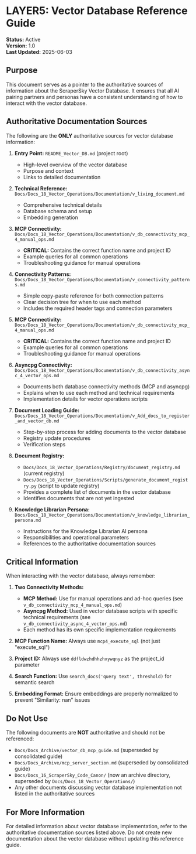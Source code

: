 # LAYER5: Vector Database Reference Guide

**Status:** Active  
**Version:** 1.0  
**Last Updated:** 2025-06-03  

## Purpose

This document serves as a pointer to the authoritative sources of information about the ScraperSky Vector Database. It ensures that all AI pairing partners and personas have a consistent understanding of how to interact with the vector database.

## Authoritative Documentation Sources

The following are the **ONLY** authoritative sources for vector database information:

1. **Entry Point:** `README_Vector_DB.md` (project root)
   - High-level overview of the vector database
   - Purpose and context
   - Links to detailed documentation

2. **Technical Reference:** `Docs/Docs_18_Vector_Operations/Documentation/v_living_document.md`
   - Comprehensive technical details
   - Database schema and setup
   - Embedding generation

3. **MCP Connectivity:** `Docs/Docs_18_Vector_Operations/Documentation/v_db_connectivity_mcp_4_manual_ops.md`
   - **CRITICAL:** Contains the correct function name and project ID
   - Example queries for all common operations
   - Troubleshooting guidance for manual operations

4. **Connectivity Patterns:** `Docs/Docs_18_Vector_Operations/Documentation/v_connectivity_patterns.md`
   - Simple copy-paste reference for both connection patterns
   - Clear decision tree for when to use each method
   - Includes the required header tags and connection parameters

5. **MCP Connectivity:** `Docs/Docs_18_Vector_Operations/Documentation/v_db_connectivity_mcp_4_manual_ops.md`
   - **CRITICAL:** Contains the correct function name and project ID
   - Example queries for all common operations
   - Troubleshooting guidance for manual operations

6. **Asyncpg Connectivity:** `Docs/Docs_18_Vector_Operations/Documentation/v_db_connectivity_async_4_vector_ops.md`
   - Documents both database connectivity methods (MCP and asyncpg)
   - Explains when to use each method and technical requirements
   - Implementation details for vector operations scripts

7. **Document Loading Guide:** `Docs/Docs_18_Vector_Operations/Documentation/v_Add_docs_to_register_and_vector_db.md`
   - Step-by-step process for adding documents to the vector database
   - Registry update procedures
   - Verification steps

6. **Document Registry:** 
   - `Docs/Docs_18_Vector_Operations/Registry/document_registry.md` (current registry)
   - `Docs/Docs_18_Vector_Operations/Scripts/generate_document_registry.py` (script to update registry)
   - Provides a complete list of documents in the vector database
   - Identifies documents that are not yet ingested

7. **Knowledge Librarian Persona:** `Docs/Docs_18_Vector_Operations/Documentation/v_knowledge_librarian_persona.md`
   - Instructions for the Knowledge Librarian AI persona
   - Responsibilities and operational parameters
   - References to the authoritative documentation sources

## Critical Information

When interacting with the vector database, always remember:

1. **Two Connectivity Methods:**
   - **MCP Method:** Use for manual operations and ad-hoc queries (see `v_db_connectivity_mcp_4_manual_ops.md`)
   - **Asyncpg Method:** Used in vector database scripts with specific technical requirements (see `v_db_connectivity_async_4_vector_ops.md`)
   - Each method has its own specific implementation requirements

2. **MCP Function Name:** Always use `mcp4_execute_sql` (not just "execute_sql")
3. **Project ID:** Always use `ddfldwzhdhhzhxywqnyz` as the project_id parameter
4. **Search Function:** Use `search_docs('query text', threshold)` for semantic search
5. **Embedding Format:** Ensure embeddings are properly normalized to prevent "Similarity: nan" issues

## Do Not Use

The following documents are **NOT** authoritative and should not be referenced:

- `Docs/Docs_Archive/vector_db_mcp_guide.md` (superseded by consolidated guide)
- `Docs/Docs_Archive/mcp_server_section.md` (superseded by consolidated guide)
- `Docs/Docs_16_ScraperSky_Code_Canon/` (now an archive directory, superseded by `Docs/Docs_18_Vector_Operations/`)
- Any other documents discussing vector database implementation not listed in the authoritative sources

## For More Information

For detailed information about vector database implementation, refer to the authoritative documentation sources listed above. Do not create new documentation about the vector database without updating this reference guide.
